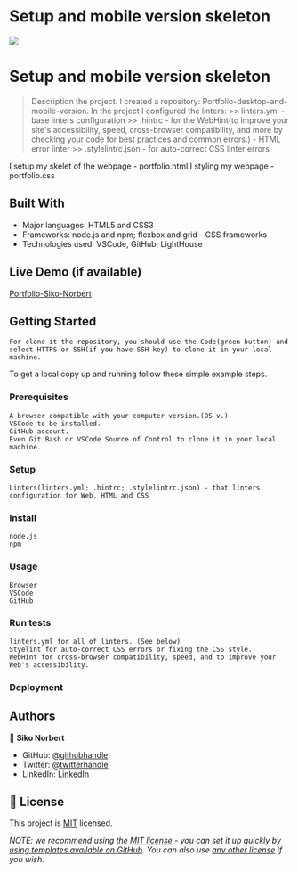 # Setup and mobile version skeleton


![](https://img.shields.io/badge/Microverse-blueviolet)

# Setup and mobile version skeleton

> Description the project.
    I created a repository: Portfolio-desktop-and-mobile-version.
    In the project I configured the linters: >> linters.yml - base linters configuration
                                             >> .hintrc - for the WebHint(to improve your site's accessibility, speed, cross-browser compatibility, and more by checking your code for best practices and common errors.) - HTML error linter
                                             >> .stylelintrc.json - for auto-correct CSS linter errors
                                
   I setup my skelet of the webpage - portfolio.html
   I styling my webpage - portfolio.css

## Built With

- Major languages: HTML5 and CSS3
- Frameworks: node.js and npm; flexbox and grid - CSS frameworks
- Technologies used: VSCode, GitHub, LightHouse

## Live Demo (if available)

[Portfolio-Siko-Norbert](https://norbiboy1.github.io/Portfolio-desktop-and-mobile-version)


## Getting Started

    For clone it the repository, you should use the Code(green button) and select HTTPS or SSH(if you have SSH key) to clone it in your local machine.


To get a local copy up and running follow these simple example steps.

### Prerequisites

    A browser compatible with your computer version.(OS v.)
    VSCode to be installed.
    GitHub account.
    Even Git Bash or VSCode Source of Control to clone it in your local machine.

### Setup

    Linters(linters.yml; .hintrc; .stylelintrc.json) - that linters configuration for Web, HTML and CSS

### Install

    node.js
    npm

### Usage

    Browser
    VSCode
    GitHub

### Run tests

    linters.yml for all of linters. (See below)
    Styelint for auto-correct CSS errors or fixing the CSS style.
    WebHint for cross-browser compatibility, speed, and to improve your Web's accessibility.

### Deployment



## Authors

👤 **Siko Norbert**

- GitHub: [@githubhandle](https://github.com/norbiboy1)
- Twitter: [@twitterhandle](https://twitter.com/NorbertSiko)
- LinkedIn: [LinkedIn](https://linkedin.com/in/siko-norbert/)


## 📝 License

This project is [MIT](./LICENSE) licensed.

_NOTE: we recommend using the [MIT license](https://choosealicense.com/licenses/mit/) - you can set it up quickly by [using templates available on GitHub](https://docs.github.com/en/communities/setting-up-your-project-for-healthy-contributions/adding-a-license-to-a-repository). You can also use [any other license](https://choosealicense.com/licenses/) if you wish._
